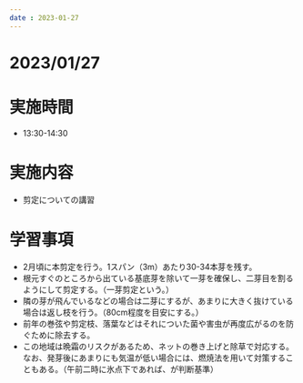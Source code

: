```yaml
---
date : 2023-01-27
---
```


# 2023/01/27

# 実施時間
- 13:30-14:30

# 実施内容
- 剪定についての講習

# 学習事項
- 2月頃に本剪定を行う。1スパン（3m）あたり30-34本芽を残す。
- 根元すぐのところから出ている基底芽を除いて一芽を確保し、二芽目を割るようにして剪定する。（一芽剪定という。）
- 隣の芽が飛んでいるなどの場合は二芽にするが、あまりに大きく抜けている場合は返し枝を行う。（80cm程度を目安にする。）
- 前年の巻弦や剪定枝、落葉などはそれについた菌や害虫が再度広がるのを防ぐために除去する。
- この地域は晩霜のリスクがあるため、ネットの巻き上げと除草で対応する。なお、発芽後にあまりにも気温が低い場合には、燃焼法を用いて対策することもある。（午前二時に氷点下であれば、が判断基準）